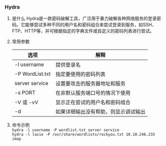 ### Hydra 
1. 是什么
Hydra是一款密码破解工具，广泛用于暴力破解各种网络服务的登录密码。它能够尝试多种不同的用户名和密码组合来尝试登录到服务，如SSH、FTP、HTTP等，并可根据指定的字典文件或自定义的密码列表进行尝试。

2. 常用参数

    | 选项              | 解释                                       |
    |-------------------|--------------------------------------------|
    | -l username       | 提供登录名                                  |
    | -P WordList.txt   | 指定要使用的密码列表                        |
    | server service    | 设置要攻击的服务器地址和服务                |
    | -s PORT           | 在非默认服务端口号的情况下使用              |
    | -V 或 -vV         | 显示正在尝试的用户名和密码组合              |
    | -d                | 如果详细输出没有帮助，则显示调试输出        |
  
3. 命令示例  
`hydra -l username -P wordlist.txt server service`  
`hydra -l lazie -P /usr/share/wordlists/rockyou.txt 10.10.246.233 imap` 



